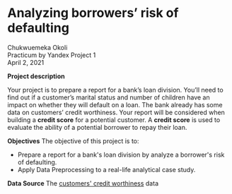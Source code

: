 # Analyzing borrowers’ risk of defaulting

Chukwuemeka Okoli <br>
Practicum by Yandex Project 1 <br>
April 2, 2021 <br>

**Project description**

Your project is to prepare a report for a bank’s loan division. You’ll need to find out if a customer’s marital status and number of children have an impact on whether they will default on a loan. The bank already has some data on customers’ credit worthiness.
Your report will be considered when building a **credit score** for a potential customer. A **credit score** is used to evaluate the ability of a potential borrower to repay their loan.

**Objectives**
The objective of this project is to:
- Prepare a report for a bank's loan division by analyze a borrower's risk of defaulting.
- Apply Data Preprocessing to a real-life analytical case study.

**Data Source**
The [customers' credit worthiness](https://github.com/chuksoo/analyzing_borrowers_risk_of_defaulting/blob/main/credit_scoring_eng.csv) data
